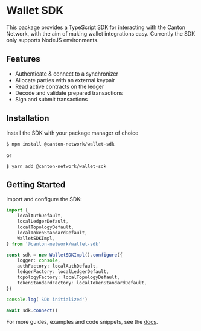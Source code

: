 # Wallet SDK

This package provides a TypeScript SDK for interacting with the Canton Network, with the aim of making wallet integrations easy. Currently the SDK only supports NodeJS environments.

## Features

- Authenticate & connect to a synchronizer
- Allocate parties with an external keypair
- Read active contracts on the ledger
- Decode and validate prepared transactions
- Sign and submit transactions

## Installation

Install the SDK with your package manager of choice

```shell
$ npm install @canton-network/wallet-sdk
```

or

```shell
$ yarn add @canton-network/wallet-sdk
```

## Getting Started

Import and configure the SDK:

```ts
import {
    localAuthDefault,
    localLedgerDefault,
    localTopologyDefault,
    localTokenStandardDefault,
    WalletSDKImpl,
} from '@canton-network/wallet-sdk'

const sdk = new WalletSDKImpl().configure({
    logger: console,
    authFactory: localAuthDefault,
    ledgerFactory: localLedgerDefault,
    topologyFactory: localTopologyDefault,
    tokenStandardFactory: localTokenStandardDefault,
})

console.log('SDK initialized')

await sdk.connect()
```

For more guides, examples and code snippets, see the [docs](https://docs.digitalasset.com/integrate/devnet/index.html).
